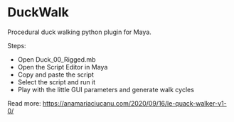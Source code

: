# DuckWalk
Procedural duck walking python plugin for Maya.

Steps:
- Open Duck_00_Rigged.mb
- Open the Script Editor in Maya
- Copy and paste the script 
- Select the script and run it
- Play with the little GUI parameters and generate walk cycles

Read more: https://anamariaciucanu.com/2020/09/16/le-quack-walker-v1-0/
